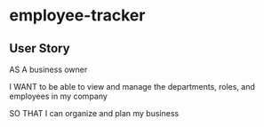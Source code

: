 # employee-tracker

## User Story
AS A business owner

I WANT to be able to view and manage the departments, roles, and employees in my company

SO THAT I can organize and plan my business